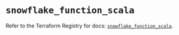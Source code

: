 # `snowflake_function_scala`

Refer to the Terraform Registry for docs: [`snowflake_function_scala`](https://registry.terraform.io/providers/snowflake-labs/snowflake/1.0.5/docs/resources/function_scala).
